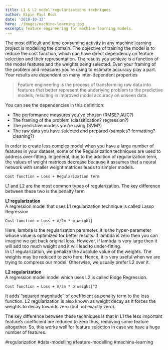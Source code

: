 ```yaml
---
title: L1 & L2 model regularizations techniques
author: Bipin Paul Bedi
date: '2018-10-12'
hero: ./images/machine-learning.jpg
excerpt: feature engineering for machine learning models.
---
```


The most difficult and time consuming activity in any machine learning project is modelling the domain. The objective of training the model is to reduce the cost function, which can have direct dependency on feature selection and their representation. The results you achieve is a function of the model features and the weights being selected. Even your framing of the problem and measures you’re using to estimate accuracy play a part. Your results are dependent on many inter-dependent properties

> Feature engineering is the process of transforming raw data into features that better represent the underlying problem to the predictive models, resulting in improved model accuracy on unseen data.

You can see the dependencies in this definition:

* The performance measures you’ve chosen \(RMSE? AUC?\)
* The framing of the problem \(classification? regression?\)
* The predictive models you’re using \(SVM?\)
* The raw data you have selected and prepared \(samples? formatting? cleaning?\)

In order to create less complex model when you have a large number of features in your dataset, some of the Regularization techniques are used to address over-fitting. In general, due to the addition of regularization term, the values of weight matrices decrease because it assumes that a neural network with smaller weight matrices leads to simpler models.

`Cost function = Loss + Regularization term`

L1 and L2 are the most common types of regularization. The key difference between these two is the penalty term

**L1 regularization**  
A regression model that uses L1 regularization technique is called Lasso Regression

`Cost function = Loss + Λ/2m * σ|weight|`

Here, lambda is the regularization parameter. It is the hyper-parameter whose value is optimized for better results. if lambda is zero then you can imagine we get back original loss. However, if lambda is very large then it will add too much weight and it will lead to under-fitting.  
In L1 regularization, we penalize the absolute value of the weights. The weights may be reduced to zero here. Hence, it is very useful when we are trying to compress our model. Otherwise, we usually prefer L2 over it.

**L2 regularization**  
A regression model model which uses L2 is called Ridge Regression.

`Cost function = Loss + Λ/2m * σ|weight|^2`

It adds “squared magnitude” of coefficient as penalty term to the loss function. L2 regularization is also known as weight decay as it forces the weights to decay towards zero \(but not exactly zero\).

The key difference between these techniques is that in L1 the less important feature’s coefficient are reduced to zero thus, removing some feature altogether. So, this works well for feature selection in case we have a huge number of features.

\#regularization \#data-modelling \#feature-modelling \#machine-learning